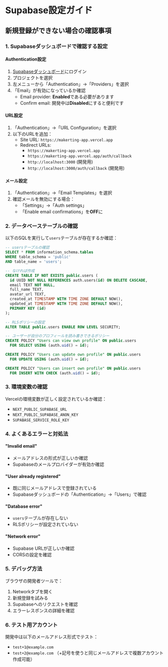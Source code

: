 # Supabase設定ガイド

## 新規登録ができない場合の確認事項

### 1. Supabaseダッシュボードで確認する設定

#### Authentication設定
1. [Supabaseダッシュボード](https://supabase.com/dashboard)にログイン
2. プロジェクトを選択
3. 左メニューから「Authentication」→「Providers」を選択
4. 「Email」が有効になっているか確認
   - Email provider: **Enabled**である必要があります
   - Confirm email: 開発中は**Disabled**にすると便利です

#### URL設定
1. 「Authentication」→「URL Configuration」を選択
2. 以下のURLを追加：
   - Site URL: `https://makerting-app.vercel.app`
   - Redirect URLs: 
     - `https://makerting-app.vercel.app`
     - `https://makerting-app.vercel.app/auth/callback`
     - `http://localhost:3000` (開発用)
     - `http://localhost:3000/auth/callback` (開発用)

#### メール設定
1. 「Authentication」→「Email Templates」を選択
2. 確認メールを無効にする場合：
   - 「Settings」→「Auth settings」
   - 「Enable email confirmations」を**OFF**に

### 2. データベーステーブルの確認

以下のSQLを実行して`users`テーブルが存在するか確認：

```sql
-- usersテーブルの確認
SELECT * FROM information_schema.tables 
WHERE table_schema = 'public' 
AND table_name = 'users';

-- なければ作成
CREATE TABLE IF NOT EXISTS public.users (
  id UUID NOT NULL REFERENCES auth.users(id) ON DELETE CASCADE,
  email TEXT NOT NULL,
  full_name TEXT,
  avatar_url TEXT,
  created_at TIMESTAMP WITH TIME ZONE DEFAULT NOW(),
  updated_at TIMESTAMP WITH TIME ZONE DEFAULT NOW(),
  PRIMARY KEY (id)
);

-- RLSポリシーの設定
ALTER TABLE public.users ENABLE ROW LEVEL SECURITY;

-- ユーザーが自分のプロフィールを読み書きできるポリシー
CREATE POLICY "Users can view own profile" ON public.users
  FOR SELECT USING (auth.uid() = id);

CREATE POLICY "Users can update own profile" ON public.users
  FOR UPDATE USING (auth.uid() = id);

CREATE POLICY "Users can insert own profile" ON public.users
  FOR INSERT WITH CHECK (auth.uid() = id);
```

### 3. 環境変数の確認

Vercelの環境変数が正しく設定されているか確認：
- `NEXT_PUBLIC_SUPABASE_URL`
- `NEXT_PUBLIC_SUPABASE_ANON_KEY`
- `SUPABASE_SERVICE_ROLE_KEY`

### 4. よくあるエラーと対処法

#### "Invalid email"
- メールアドレスの形式が正しいか確認
- Supabaseのメールプロバイダーが有効か確認

#### "User already registered"
- 既に同じメールアドレスで登録されている
- Supabaseダッシュボードの「Authentication」→「Users」で確認

#### "Database error"
- `users`テーブルが存在しない
- RLSポリシーが設定されていない

#### "Network error"
- Supabase URLが正しいか確認
- CORSの設定を確認

### 5. デバッグ方法

ブラウザの開発者ツールで：
1. Networkタブを開く
2. 新規登録を試みる
3. Supabaseへのリクエストを確認
4. エラーレスポンスの詳細を確認

### 6. テスト用アカウント

開発中は以下のメールアドレス形式でテスト：
- `test+1@example.com`
- `test+2@example.com`
（+記号を使うと同じメールアドレスで複数アカウント作成可能）
